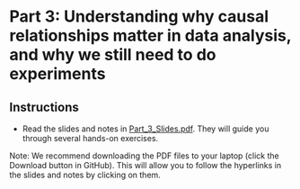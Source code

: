 # Part 3: Understanding why causal relationships matter in data analysis, and why we still need to do experiments

## Instructions
- Read the slides and notes in [Part_3_Slides.pdf](Part_3_Slides.pdf). They will guide you through several hands-on exercises.

Note: We recommend downloading the PDF files to your laptop (click the Download button in GitHub).
This will allow you to follow the hyperlinks in the slides and notes by clicking on them.